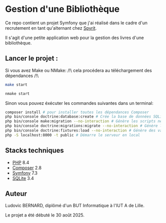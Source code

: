 # Gestion d'une Bibliothèque

Ce repo contient un projet Symfony que j'ai réalisé dans le cadre d'un recrutement en tant qu'alternant chez [Spyrit](https://www.spyrit.net/).

Il s'agit d'une petite application web pour la gestion des livres d'une bibliothèque.


## Lancer le projet :

Si vous avez Make ou NMake: /!\ cela procédera au téléchargement des dépendances /!\

```bash
make start
```
```bash
nmake start
```

Sinon vous pouvez éxécuter les commandes suivantes dans un terminal:

```bash
composer install # pour installer toutes les dépendances Composer
php bin/console doctrine:database:create # Crée la base de données SQLite
php bin/console make:migration --no-interaction # Génère les scripts nécéssaires à la création des tables
php bin/console doctrine:migrations:migrate --no-interaction # Génère les tables
php bin/console doctrine:fixtures:load --no-interaction # Génère des valeurs par défaut
php -S localhost:8000 -t public # Démarre le serveur en local
```


## Stacks techniques

- [PHP](https://www.php.net/) 8.4
- [Composer](https://getcomposer.org/) 2.8
- [Symfony](https://symfony.com/) 7.3
- [SQLite](https://sqlite.org/) 3.4


## Auteur

Ludovic BERNARD, diplômé d'un BUT Informatique à l'IUT A de Lille.

Le projet a été débuté le 30 août 2025.
